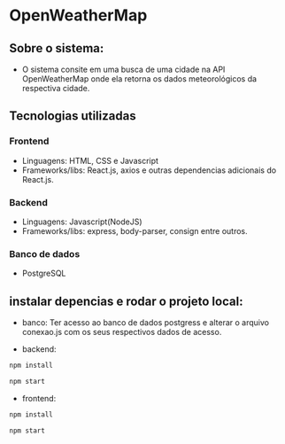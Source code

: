 # OpenWeatherMap


## Sobre o sistema:

* O sistema consite em uma busca de uma cidade na API OpenWeatherMap onde ela retorna os dados meteorológicos da respectiva cidade.

## Tecnologias utilizadas

### Frontend

* Linguagens: HTML, CSS e Javascript
* Frameworks/libs: React.js, axios e outras dependencias adicionais do React.js.

### Backend

* Linguagens: Javascript(NodeJS)
* Frameworks/libs: express, body-parser, consign entre outros.

### Banco de dados

* PostgreSQL 


## instalar depencias e rodar o projeto local:

* banco:
Ter acesso ao banco de dados postgress e alterar o arquivo conexao.js com os seus respectivos dados de acesso.

* backend:
```bash
npm install
```
```bash
npm start
```
* frontend:
```bash
npm install
```
```bash
npm start
```



